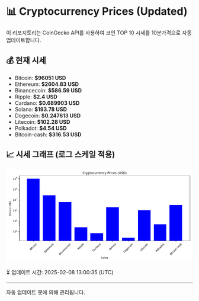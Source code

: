 
# 📊 Cryptocurrency Prices (Updated)

이 리포지토리는 CoinGecko API를 사용하여 코인 TOP 10 시세를 10분가격으로 자동 업데이트합니다.

## 💰 현재 시세
- Bitcoin: **$96051 USD**
- Ethereum: **$2604.83 USD**
- Binancecoin: **$586.59 USD**
- Ripple: **$2.4 USD**
- Cardano: **$0.689903 USD**
- Solana: **$193.78 USD**
- Dogecoin: **$0.247613 USD**
- Litecoin: **$102.28 USD**
- Polkadot: **$4.54 USD**
- Bitcoin-cash: **$316.53 USD**

## 📈 시세 그래프 (로그 스케일 적용)
![Crypto Prices](crypto_prices.png)

⏳ 업데이트 시간: 2025-02-08 13:00:35 (UTC)

---
자동 업데이트 봇에 의해 관리됩니다.
